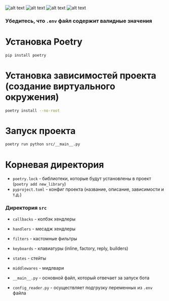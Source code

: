 ![alt text](https://static11.tgcnt.ru/posts/_0/4f/4fd0b776ada0484854d605d25bb24840.jpg)
![alt text](https://avatars.mds.yandex.net/i?id=4756b9a7ee465e4901cda35f9ec69b1cc743f0cb-5672525-images-thumbs&n=13)
![alt text](https://avatars.mds.yandex.net/i?id=272998ada057f6f0dab7da6b2fe35316ac63ff5b-12536664-images-thumbs&n=13)
![alt text](https://avatars.mds.yandex.net/i?id=c9ef20877cdf36947c177e3ed59d4b10b323826d303fef76-12414924-images-thumbs&n=13)
### Убедитесь, что `.env` файл содержит валидные значения

# Установка Poetry
```bash
pip install poetry
```

# Установка зависимостей проекта (создание виртуального окружения)
```bash
poetry install --no-root
```

# Запуск проекта
```bash
poetry run python src/__main__.py
```

# Корневая директория
- `poetry.lock` - библиотеки, которые будут установлены в проект (`poetry add new_library`)
- `pyproject.toml` - конфиг проекта (название, описание, зависимости и т.д.)

### Директория `src`
- `callbacks` - колбэк хендлеры
- `handlers` - месадж хендлеры
- `filters` - кастомные фильтры
- `keyboards` - клавиатуры (inline, factory, reply, builders)
- `states` - стейты
- `middlewares` - мидлвари

- `__main__.py` - основной файл, который отвечает за запуск бота
- `config_reader.py` - осуществляет подгрузку переменных из `.env` файла


